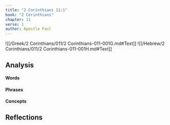 ```yaml
---
title: "2 Corinthians 11:1"
book: "2 Corinthians"
chapter: 11
verse: 1
author: Apostle Paul
---
```

![[/Greek/2 Corinthians/011/2 Corinthians-011-001G.md#Text]]
![[/Hebrew/2 Corinthians/011/2 Corinthians-011-001H.md#Text]]

## Analysis

#### Words

#### Phrases

#### Concepts

## Reflections
